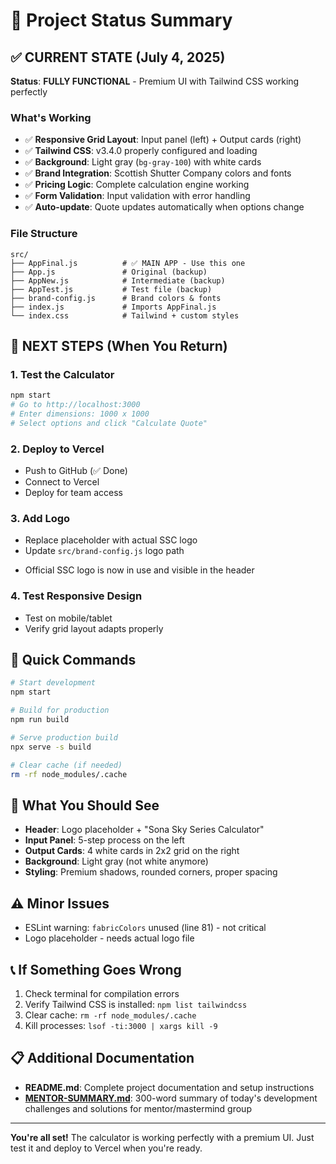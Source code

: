 # 🎯 Project Status Summary

## ✅ CURRENT STATE (July 4, 2025)

**Status**: **FULLY FUNCTIONAL** - Premium UI with Tailwind CSS working perfectly

### What's Working
- ✅ **Responsive Grid Layout**: Input panel (left) + Output cards (right)
- ✅ **Tailwind CSS**: v3.4.0 properly configured and loading
- ✅ **Background**: Light gray (`bg-gray-100`) with white cards
- ✅ **Brand Integration**: Scottish Shutter Company colors and fonts
- ✅ **Pricing Logic**: Complete calculation engine working
- ✅ **Form Validation**: Input validation with error handling
- ✅ **Auto-update**: Quote updates automatically when options change

### File Structure
```
src/
├── AppFinal.js          # ✅ MAIN APP - Use this one
├── App.js               # Original (backup)
├── AppNew.js            # Intermediate (backup)
├── AppTest.js           # Test file (backup)
├── brand-config.js      # Brand colors & fonts
├── index.js             # Imports AppFinal.js
└── index.css            # Tailwind + custom styles
```

## 🚀 NEXT STEPS (When You Return)

### 1. Test the Calculator
```bash
npm start
# Go to http://localhost:3000
# Enter dimensions: 1000 x 1000
# Select options and click "Calculate Quote"
```

### 2. Deploy to Vercel
- Push to GitHub (✅ Done)
- Connect to Vercel
- Deploy for team access

### 3. Add Logo
- Replace placeholder with actual SSC logo
- Update `src/brand-config.js` logo path
+ Official SSC logo is now in use and visible in the header

### 4. Test Responsive Design
- Test on mobile/tablet
- Verify grid layout adapts properly

## 🔧 Quick Commands

```bash
# Start development
npm start

# Build for production
npm run build

# Serve production build
npx serve -s build

# Clear cache (if needed)
rm -rf node_modules/.cache
```

## 🎨 What You Should See

- **Header**: Logo placeholder + "Sona Sky Series Calculator"
- **Input Panel**: 5-step process on the left
- **Output Cards**: 4 white cards in 2x2 grid on the right
- **Background**: Light gray (not white anymore)
- **Styling**: Premium shadows, rounded corners, proper spacing

## ⚠️ Minor Issues

- ESLint warning: `fabricColors` unused (line 81) - not critical
- Logo placeholder - needs actual logo file

## 📞 If Something Goes Wrong

1. Check terminal for compilation errors
2. Verify Tailwind CSS is installed: `npm list tailwindcss`
3. Clear cache: `rm -rf node_modules/.cache`
4. Kill processes: `lsof -ti:3000 | xargs kill -9`

## 📋 Additional Documentation

- **README.md**: Complete project documentation and setup instructions
- **[MENTOR-SUMMARY.md](./MENTOR-SUMMARY.md)**: 300-word summary of today's development challenges and solutions for mentor/mastermind group

---

**You're all set!** The calculator is working perfectly with a premium UI. Just test it and deploy to Vercel when you're ready. 